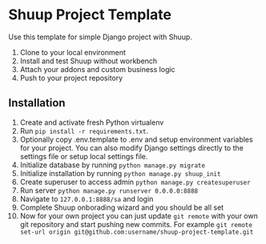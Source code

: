 # Shuup Project Template

Use this template for simple Django project with Shuup.

1. Clone to your local environment
2. Install and test Shuup without workbench
3. Attach your addons and custom business logic
4. Push to your project repository

## Installation

1. Create and activate fresh Python virtualenv
2. Run `pip install -r requirements.txt`.
3. Optionally copy .env.template to .env and setup environment variables for your project.
   You can also modify Django settings directly to the settings file or setup local settings file.
4. Initialize database by running `python manage.py migrate`
5. Initialize installation by running `python manage.py shuup_init`
6. Create superuser to access admin `python manage.py createsuperuser`
7. Run server `python manage.py runserver 0.0.0.0:8888`
8. Navigate to `127.0.0.1:8888/sa` and login
9. Complete Shuup onborading wizard and you should be all set
10. Now for your own project you can just update ``git remote`` with your
    own git repository and start pushing new commits. For example
    ``git remote set-url origin git@github.com:username/shuup-project-template.git``

